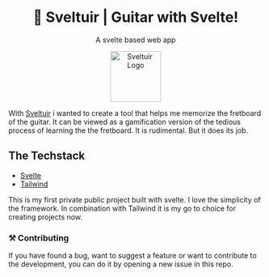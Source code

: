 <h1 align="center">🎸 Sveltuir | Guitar with Svelte!</h1>
<p align="center">A svelte based web app</p>

<p align="center">
  <img src="https://sveltuir.xyz/assets/sveltuirLogo.png"
       width="100px"
     alt="Sveltuir Logo"
  />
</p>



With [Sveltuir]("https://sveltuir.xyz") i wanted to create a tool that helps me memorize the fretboard of the guitar. It can be viewed as a gamification version of the tedious process of learning the the fretboard. It is rudimental. But it does its job. 


## The Techstack
- [Svelte](https://svelte.dev/)
- [Tailwind](https://tailwindcss.com/)

This is my first private public project built with svelte. I love the simplicity of the framework. In combination with Tailwind it is my go to choice for creating projects now. 

### ⚒ Contributing 
If you have found a bug, want to suggest a feature or want to contribute to the development, you can do it by opening a new issue in this repo.
